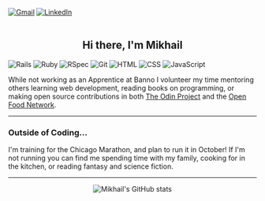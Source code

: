 <a href="mailto:mikhailgrigoriev92@gmail.com"><img alt="Gmail" src="https://img.shields.io/badge/M-Gmail-red" /></a>
<a href="https://www.linkedin.com/in/mikhail-grigoriev-826b4421a/"><img alt="LinkedIn" src="https://img.shields.io/badge/in-Linkdin-blue" /></a>
<br><br>
<h2 align="center">Hi there, I'm Mikhail</h2>

![Rails](https://img.shields.io/badge/-Ruby_on_Rails-000?style=flat&logo=ruby-on-rails&logoColor=white&color=success)
![Ruby](https://img.shields.io/badge/-Ruby-000?style=flat&logo=ruby&logoColor=white&color=success)
![RSpec](https://img.shields.io/badge/-RSpec-000?style=flat&logoColor=white&color=success)
![Git](https://img.shields.io/badge/-Git-000?style=flat&logo=git&logoColor=white&color=success)
![HTML](https://img.shields.io/badge/-HTML-000?style=flat&logo=html5&logoColor=white&color=success)
![CSS](https://img.shields.io/badge/-CSS-000?style=flat&logo=css3&logoColor=white&color=success)
![JavaScript](https://img.shields.io/badge/-JavaScript-000?style=flat&logoColor=white&logo=javascript&color=success)

While not working as an Apprentice at Banno I volunteer my time mentoring others learning web development, reading books on programming, or making open source contributions in both [The Odin Project](https://github.com/TheOdinProject/curriculum) and the [Open Food Network](https://github.com/openfoodfoundation/openfoodnetwork).

---
### Outside of Coding...

I'm training for the Chicago Marathon, and plan to run it in October! If I'm not running you can find me spending time with my family, cooking for in the kitchen, or reading fantasy and science fiction. 

---
<div align="center">
  
![Mikhail's GitHub stats](https://github-readme-stats.vercel.app/api?username=mgrigoriev8109&hide=stars&show_icons=true&theme=vue&include_all_commits=true)

  
</div>
